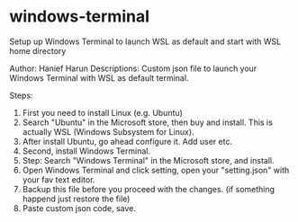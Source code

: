 # windows-terminal
Setup up Windows Terminal to launch WSL as default and start with WSL home directory

Author: Hanief Harun
Descriptions: Custom json file to launch your Windows Terminal with WSL as default terminal.

Steps:
1. First you need to install Linux (e.g. Ubuntu)
2. Search "Ubuntu" in the Microsoft store, then buy and install. This is actually WSL (Windows Subsystem for Linux). 
3. After install Ubuntu, go ahead configure it. Add user etc.
4. Second, install Windows Terminal.
5. Step: Search "Windows Terminal" in the Microsoft store, and install.
6. Open Windows Terminal and click setting, open your "setting.json" with your fav text editor.
7. Backup this file before you proceed with the changes. (if something happend just restore the file)
8. Paste custom json code, save. 
